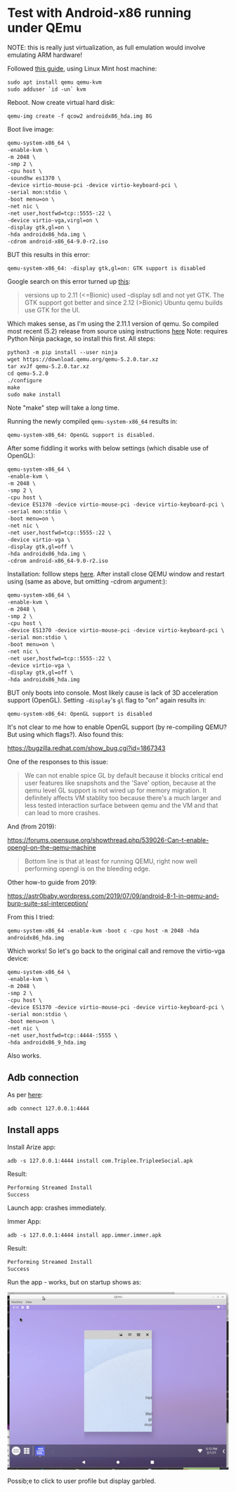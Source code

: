 # Test with Android-x86 running under QEmu 

NOTE: this is really just virtualization, as full emulation would involve emulating ARM hardware!

Followed [this guide](https://linuxhint.com/android_qemu_play_3d_games_linux/), using Linux Mint host machine:

```
sudo apt install qemu qemu-kvm
sudo adduser `id -un` kvm
```
Reboot. Now create virtual hard disk:

```
qemu-img create -f qcow2 androidx86_hda.img 8G
```

Boot live image:

```
qemu-system-x86_64 \
-enable-kvm \
-m 2048 \
-smp 2 \
-cpu host \
-soundhw es1370 \
-device virtio-mouse-pci -device virtio-keyboard-pci \
-serial mon:stdio \
-boot menu=on \
-net nic \
-net user,hostfwd=tcp::5555-:22 \
-device virtio-vga,virgl=on \
-display gtk,gl=on \
-hda androidx86_hda.img \
-cdrom android-x86_64-9.0-r2.iso
```

BUT this results in this error:

```
qemu-system-x86_64: -display gtk,gl=on: GTK support is disabled
```

Google search on this error turned up [this](https://bugs.launchpad.net/ubuntu/+source/qemu/+bug/1859490):

> versions up to 2.11 (<=Bionic) used -display sdl and not yet GTK.
The GTK support got better and since 2.12 (>Bionic) Ubuntu qemu builds use GTK for the UI.

Which makes sense, as I'm using the 2.11.1 version of qemu. So compiled most recent (5.2) release from source using instructions [here](https://www.qemu.org/download/#source.) Note: requires Python Ninja package, so install this first. All steps:

```
python3 -m pip install --user ninja
wget https://download.qemu.org/qemu-5.2.0.tar.xz
tar xvJf qemu-5.2.0.tar.xz
cd qemu-5.2.0
./configure
make
sudo make install
```

Note "make" step will take a *long* time.

Running the newly compiled `qemu-system-x86_64` results in:

```
qemu-system-x86_64: OpenGL support is disabled.
```

After some fiddling it works with below settings (which disable use of OpenGL):

```
qemu-system-x86_64 \
-enable-kvm \
-m 2048 \
-smp 2 \
-cpu host \
-device ES1370 -device virtio-mouse-pci -device virtio-keyboard-pci \
-serial mon:stdio \
-boot menu=on \
-net nic \
-net user,hostfwd=tcp::5555-:22 \
-device virtio-vga \
-display gtk,gl=off \
-hda androidx86_hda.img \
-cdrom android-x86_64-9.0-r2.iso
```

Installation: folllow steps [here](https://linuxhint.com/android_qemu_play_3d_games_linux/). After install close QEMU window and restart using (same as above, but omitting -cdrom argument:):

```
qemu-system-x86_64 \
-enable-kvm \
-m 2048 \
-smp 2 \
-cpu host \
-device ES1370 -device virtio-mouse-pci -device virtio-keyboard-pci \
-serial mon:stdio \
-boot menu=on \
-net nic \
-net user,hostfwd=tcp::5555-:22 \
-device virtio-vga \
-display gtk,gl=off \
-hda androidx86_hda.img
```

BUT only boots into console. Most likely cause is lack of 3D acceleration support (OpenGL). Setting `-display`'s `gl` flag to "on" again results in:

```
qemu-system-x86_64: OpenGL support is disabled
```

It's not clear to me how to enable OpenGL support (by re-compiling QEMU? But using which flags?). Also found this:

<https://bugzilla.redhat.com/show_bug.cgi?id=1867343>

One of the responses to this issue:

> We can not enable spice GL by default because it blocks critical end user features like snapshots and the 'Save' option, because at the qemu level GL support is not wired up for memory migration. It definitely affects VM stablity too because there's a much larger and less tested interaction surface between qemu and the VM and that can lead to more crashes.

And (from 2019):

<https://forums.opensuse.org/showthread.php/539026-Can-t-enable-opengl-on-the-qemu-machine>

> Bottom line is that at least for running QEMU, right now well performing opengl is on the bleeding edge.

Other how-to guide from 2019:

<https://astr0baby.wordpress.com/2019/07/09/android-8-1-in-qemu-and-burp-suite-ssl-interception/>

From this I tried:

```
qemu-system-x86_64 -enable-kvm -boot c -cpu host -m 2048 -hda androidx86_hda.img
```

Which works! So let's go back to the original call and remove the virtio-vga device:

```
qemu-system-x86_64 \
-enable-kvm \
-m 2048 \
-smp 2 \
-cpu host \
-device ES1370 -device virtio-mouse-pci -device virtio-keyboard-pci \
-serial mon:stdio \
-boot menu=on \
-net nic \
-net user,hostfwd=tcp::4444-:5555 \
-hda androidx86_9_hda.img
```

Also works.

## Adb connection

As per [here](https://www.android-x86.org/documentation/debug.html):

```
adb connect 127.0.0.1:4444
```

## Install apps

Install Arize app:

```
adb -s 127.0.0.1:4444 install com.Triplee.TripleeSocial.apk
```

Result:

```
Performing Streamed Install
Success
```

Launch app: crashes immediately.


Immer App:

```
adb -s 127.0.0.1:4444 install app.immer.immer.apk
```

Result:

```
Performing Streamed Install
Success
```

Run the app - works, but on startup shows as:

![](./img/qemu_android_immer.png)

Possib;e to click to user profile but display garbled. 